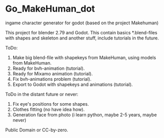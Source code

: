 # Go_MakeHuman_dot
ingame character generator for godot (based on the project Makehuman)

This project for blender 2.79 and Godot.
This contain basics *.blend-files with shapes and skeleton and another stuff, include tutorials in the future.

ToDo: 

1. Make big blend-file with shapekeys from MakeHuman, using models from MakeHuman.
2. Ready for bvh-animation (tutorial).
3. Ready for Mixamo animation (tutorial).
4. Fix bvh-animations problem (tutorial). 
5. Export to Godot with shapekeys and animations (tutorial).

ToDo in the distant future or never:

1. Fix eye's positions for some shapes.
2. Clothes fitting (no have idea how).
3. Generation face from photo (i learn python, maybe 2-5 years, maybe never)

Public Domain or CC-by-zero.
